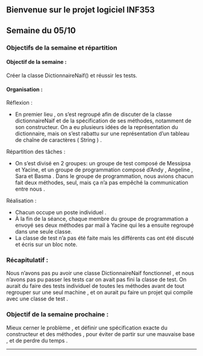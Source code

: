 ## Bienvenue sur le projet logiciel INF353



## Semaine du 05/10

### Objectifs de la semaine et répartition

#### Objectif de la semaine :
Créer la classe DictionnaireNaif() et réussir les tests.

#### Organisation :
Réflexion :

* En premier lieu , on s’est regroupé afin de discuter de la classe dictionnaireNaif et de la spécification de ses méthodes, notamment de son constructeur. On a eu plusieurs idées de la représentation du dictionnaire, mais on s’est rabattu sur une représentation d’un tableau de chaîne de caractères ( String ) .

Répartition des tâches :

* On s’est divisé en 2 groupes: un groupe de test composé de Messipsa et Yacine, et un groupe de programmation composé d’Andy , Angeline , Sara et Basma . Dans le groupe de programmation, nous avions chacun fait deux méthodes, seul, mais ça n’a pas empêché la communication entre nous .

Réalisation :

* Chacun occupe un poste individuel .
* À la fin de la séance, chaque membre du groupe de programmation a envoyé ses deux méthodes par mail à Yacine qui les a ensuite regroupé dans une seule classe.
* La classe de test n’a pas été faite mais les différents cas ont été discuté et écris sur un bloc note.

### Récapitulatif :

Nous n’avons pas pu avoir une classe DictionnaireNaif fonctionnel , et nous n’avons pas pu passer les tests car on avait pas fini la classe de test. On aurait du faire des tests individuel de toutes les méthodes avant de tout regrouper sur une seul machine , et on aurait pu faire un projet qui compile avec une classe de test .

### Objectif de la semaine prochaine :

Mieux cerner le problème , et définir une spécification exacte du constructeur et des méthodes , pour éviter de partir sur une mauvaise base , et de perdre du temps .

-------


